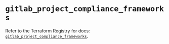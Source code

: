 # `gitlab_project_compliance_frameworks`

Refer to the Terraform Registry for docs: [`gitlab_project_compliance_frameworks`](https://registry.terraform.io/providers/gitlabhq/gitlab/18.5.0/docs/resources/project_compliance_frameworks).
